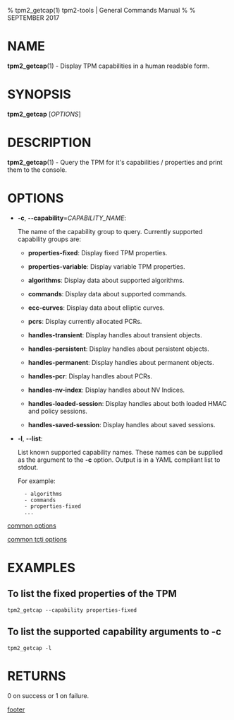 % tpm2_getcap(1) tpm2-tools | General Commands Manual
%
% SEPTEMBER 2017

# NAME

**tpm2_getcap**(1) - Display TPM capabilities in a human readable form.

# SYNOPSIS

**tpm2_getcap** [*OPTIONS*]

# DESCRIPTION

**tpm2_getcap**(1) - Query the TPM for it's capabilities / properties and print them to the console.

# OPTIONS

  * **-c**, **--capability**=_CAPABILITY\_NAME_:

    The name of the capability group to query.
    Currently supported capability groups are:

    * **properties-fixed**:
      Display fixed TPM properties.

    * **properties-variable**:
      Display variable TPM properties.

    * **algorithms**:
      Display data about supported algorithms.

    * **commands**:
      Display data about supported commands.

    * **ecc-curves**:
      Display data about elliptic curves.

    * **pcrs**:
      Display currently allocated PCRs.

    * **handles-transient**:
      Display handles about transient objects.

    * **handles-persistent**:
      Display handles about persistent objects.

    * **handles-permanent**:
      Display handles about permanent objects.

    * **handles-pcr**:
      Display handles about PCRs.

    * **handles-nv-index**:
      Display handles about NV Indices.

    * **handles-loaded-session**:
      Display handles about both loaded HMAC and policy sessions.

    * **handles-saved-session**:
      Display handles about saved sessions.

  * **-l**, **--list**:

    List known supported capability names. These names can be
    supplied as the argument to the **-c** option. Output is in a
    YAML compliant list to stdout.

    For example:
    ```
      - algorithms
      - commands
      - properties-fixed
      ...
    ```

[common options](common/options.md)

[common tcti options](common/tcti.md)

# EXAMPLES

## To list the fixed properties of the TPM
```
tpm2_getcap --capability properties-fixed
```

## To list the supported capability arguments to **-c**
```
tpm2_getcap -l
```

# RETURNS

0 on success or 1 on failure.

[footer](common/footer.md)
